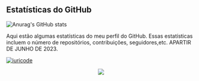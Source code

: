 <!-- Inclua o título ou uma descrição para as estatísticas -->
## Estatísticas do GitHub
<!-- Substitua "Crislaine-Doria" pelo seu nome de usuário do GitHub -->
![Anurag's GitHub stats](https://github-readme-stats.vercel.app/api?username=Crislaine-Doria&show_icons=true&theme=highcontrast)
<!-- Adicione uma breve descrição ou informações adicionais -->
Aqui estão algumas estatísticas do meu perfil do GitHub. Essas estatísticas incluem o número de repositórios, contribuições, seguidores,etc.
APARTIR DE JUNHO DE 2023.
<!-- Adicione uma breve descrição ou informações adicionais -->
[![iuricode](https://github-readme-stats.vercel.app/api/top-langs/?username=Crislaine-Doria&hide=html&layout=compact&theme=highcontrast)](https://github.com/anuraghazra/github-readme-stats)
<p align="center">
  <a href="https://skillicons.dev">
    <img src="https://skillicons.dev/icons?i=git,mysql,dart,flutter" />
  </a>
</p>
